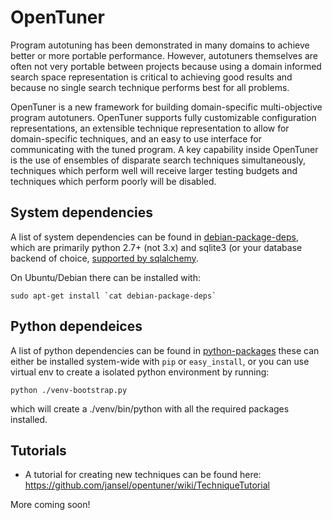 # OpenTuner

Program autotuning has been demonstrated in many domains to achieve better
or more portable performance.  However, autotuners themselves are often not
very portable between projects because using a domain informed search space
representation is critical to achieving good results and because no single
search technique performs best for all problems.

OpenTuner is a new framework for building domain-specific multi-objective
program autotuners. OpenTuner supports fully customizable configuration
representations, an extensible technique representation to allow for
domain-specific techniques, and an easy to use interface for communicating
with the tuned program. A key capability inside OpenTuner is the use of
ensembles of disparate search techniques simultaneously, techniques which
perform well will receive larger testing budgets and techniques which perform
poorly will be disabled.

## System dependencies

A list of system dependencies can be found in
[debian-package-deps](https://raw.github.com/jansel/opentuner/master/debian-packages-deps),
which are primarily python 2.7+ (not 3.x) and sqlite3 (or
your database backend of choice, [supported by
sqlalchemy](http://docs.sqlalchemy.org/en/rel_0_8/dialects/index.html).

On Ubuntu/Debian there can be installed with:

    sudo apt-get install `cat debian-package-deps`


## Python dependeices

A list of python dependencies can be found in
[python-packages](https://raw.github.com/jansel/opentuner/master/python-packages)
these can either be installed system-wide with `pip` or `easy_install`,
or you can use virtual env to create a isolated python environment by running:

    python ./venv-bootstrap.py

which will create a ./venv/bin/python with all the required packages installed.


## Tutorials

- A tutorial for creating new techniques can be found here:
  <https://github.com/jansel/opentuner/wiki/TechniqueTutorial>

More coming soon!

